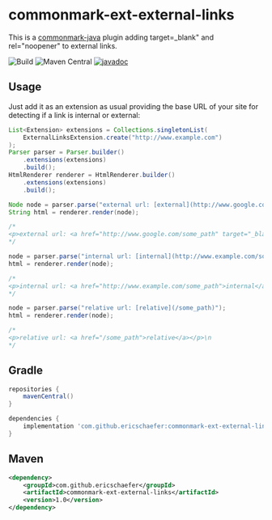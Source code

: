 # commonmark-ext-external-links

This is a [commonmark-java](https://github.com/commonmark/commonmark-java) plugin adding target=_blank" and rel="noopener" to external links.

![Build](https://github.com/ericschaefer/commonmark-ext-external-links/workflows/Build/badge.svg)
![Maven Central](https://img.shields.io/maven-central/v/com.github.ericschaefer/commonmark-ext-external-links)
[![javadoc](https://javadoc.io/badge2/com.github.ericschaefer/commonmark-ext-external-links/javadoc.svg?color=blue)](https://javadoc.io/doc/com.github.ericschaefer/commonmark-ext-external-links)

## Usage

Just add it as an extension as usual providing the base URL of your site for detecting if a link is internal or external:

```Java
List<Extension> extensions = Collections.singletonList(
    ExternalLinksExtension.create("http://www.example.com")
);
Parser parser = Parser.builder()
    .extensions(extensions)
    .build();
HtmlRenderer renderer = HtmlRenderer.builder()
    .extensions(extensions)
    .build();

Node node = parser.parse("external url: [external](http://www.google.com/some_path)");
String html = renderer.render(node);

/*
<p>external url: <a href="http://www.google.com/some_path" target="_blank" rel="noopener">external</a></p>\n
*/

node = parser.parse("internal url: [internal](http://www.example.com/some_path)");
html = renderer.render(node);

/*
<p>internal url: <a href="http://www.example.com/some_path">internal</a></p>\n
*/

node = parser.parse("relative url: [relative](/some_path)");
html = renderer.render(node);

/*
<p>relative url: <a href="/some_path">relative</a></p>\n
*/

```

## Gradle

```Groovy
repositories {
    mavenCentral()
}

dependencies {
    implementation 'com.github.ericschaefer:commonmark-ext-external-links:1.0'
}

```

## Maven

```XML
<dependency>
    <groupId>com.github.ericschaefer</groupId>
    <artifactId>commonmark-ext-external-links</artifactId>
    <version>1.0</version>
</dependency>
```